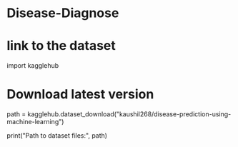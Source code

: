 # Disease-Diagnose

# link to the dataset
import kagglehub

# Download latest version
path = kagglehub.dataset_download("kaushil268/disease-prediction-using-machine-learning")

print("Path to dataset files:", path)

